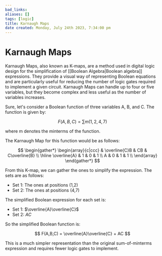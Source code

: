```yaml
---
bad_links: 
aliases: []
tags: [logic]
title: Karnaugh Maps
date created: Monday, July 24th 2023, 7:34:00 pm
---
```

# Karnaugh Maps

Karnaugh Maps, also known as K-maps, are a method used in digital logic design for the simplification of [[Boolean Algebra|Boolean algebra]] expressions. They provide a visual way of representing Boolean equations and are particularly useful for reducing the number of logic gates required to implement a given circuit. Karnaugh Maps can handle up to four or five variables, but they become complex and less useful as the number of variables increases.

Sure, let's consider a Boolean function of three variables A, B, and C. The function is given by:

$$
F(A,B,C) = \sum m(1,2,4,7)
$$

where m denotes the minterms of the function.

The Karnaugh Map for this function would be as follows:

$$
\begin{gather*} 
\begin{array}{c|ccc}
& \overline{C}B & CB & C\overline{B} \\
\hline
\overline{A} & 1 & 0 & 1 \\
A & 0 & 1 & 1 \\
\end{array}
\end{gather*}
$$

From this K-map, we can gather the ones to simplify the expression. The sets are as follows:

- Set 1: The ones at positions (1,2)
- Set 2: The ones at positions (4,7)

The simplified Boolean expression for each set is:

- Set 1: $\overline{A}\overline{C}$
- Set 2: $AC$

So the simplified Boolean function is:

$$
F(A,B,C) = \overline{A}\overline{C} + AC
$$

This is a much simpler representation than the original sum-of-minterms expression and requires fewer logic gates to implement.
